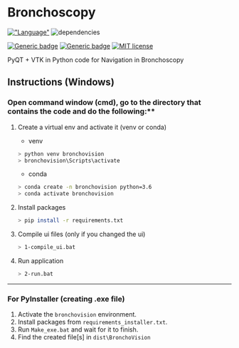 # Bronchoscopy

[!["Language"](https://img.shields.io/github/languages/top/saeeddiscovery/bronchoscopy.svg)](http://python.org/)
![dependencies](https://img.shields.io/badge/dependencies-PyQt5-orange)

[![Generic badge](https://img.shields.io/badge/Company-Parsiss-blue.svg)](http://parsiss.com/)
[![Generic badge](https://img.shields.io/badge/Company-AitinTech-blue.svg)](http://AitinTech.ir/)
[![MIT license](https://img.shields.io/badge/License-MIT-blue.svg)](https://lbesson.mit-license.org/)

PyQT + VTK in Python code for Navigation in Bronchoscopy

## Instructions (Windows)

### Open command window (cmd), go to the directory that contains the code and do the following:**

1. Create a virtual env and activate it (venv or conda)
    - venv
    ```bash
    > python venv bronchovision
    > bronchovision\Scripts\activate
    ```
    - conda
    ```bash
    > conda create -n bronchovision python=3.6
    > conda activate bronchovision
    ```

2. Install packages
    ```bash
    > pip install -r requirements.txt
    ```

3. Compile ui files (only if you changed the ui)
    ```bash
    > 1-compile_ui.bat
    ```

4. Run application
    ```bash
    > 2-run.bat
    ```
--------------
### For PyInstaller (creating .exe file)
1. Activate the `bronchovision` environment.
2. Install packages from `requirements_installer.txt`.
3. Run `Make_exe.bat` and wait for it to finish.
4. Find the created file[s] in `dist\BronchoVision`

